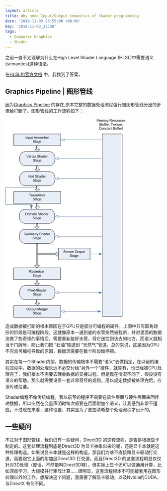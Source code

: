 ```yaml
---
layout: article
title: Why need Input/Output semantics of Shader programming
date: '2018-11-03 23:55:00 +08:00'
key: '2018-11-03_22:50'
tags:
  - Computer Graphics
  - Shader
---
```


之前一直不太理解为什么在High Level Shader Language (HLSL)中需要语义(semantics)这种语法。

在[HLSL的官方文档][1] 中，我找到了答案。

<!--more-->

## Graphics Pipeline | 图形管线

因为[Graphics Pipeline][1] 的存在,原本完整的数据处理流程强行被图形管线分出的步骤给打断了。图形管线的工作流程如下：

![Graphics Pipeline](/images/2018/11/graphics-pipeline.png)

造成数据被打断的根本原因在于GPU只是部分可编程的硬件，上图中只有圆角矩形的阶段是可编程阶段。这就像原本一通到底的水管突然被截断，并对里面的数据流做了些奇怪的事情后，需要重新接好水管，将它送往到该去的地方，而语义就相当于门牌号，防止我们把 “石油”输送到 “天然气”管道。总的来说，这是因为GPU不完全可编程导致的原因，数据流需要在数个阶段做停顿。

其实在每一个Shader内部，数据的传输根本不需要“语义”去做指定，在以前的编程过程中，数据的处理永远不必交付给“另外一个”硬件，就算有，也已经被CPU处理完了，我们根本不需要去理会数据的交接过程。但是现在情况不同了，假设没有语义的帮助，那么就需要设置一套非常奇怪的规则，用以规定数据被处理完后，应该传递给谁。

Shader编程不像传统编程，我以前写的程序不需要在软件层面与硬件层面来回传递数据，所以突然在变量声明时每次都要在后面附加个语义，让我感到非常不适应。不过现在来看，这种设置，其实是为了更加清晰整个处理流程才设计的。

## 一些疑问

不过对于图形管线，我仍旧有一些疑问，Direct3D 的这套流程，是否是根据显卡制定的。这套处理流程到底是Direct3D 为显卡抽象出来的呢，还是显卡本就是这种处理构造。如果说显卡本就是这样的构造，那我们为啥不直接跟显卡驱动打交道，而要跟它上面的附加层Direct3D 打交道。而且Direct3D 的这套流程明显仅仅针对3D处理（废话，不然能叫Direct3D嘛）。但实际上显卡还可以做通用计算，比如深度学习，大规模并行矩阵计算……很明显，这套流程根本不可能被套用在图形处理以外的工作。想解决这个问题，我需要了解显卡驱动，以及Nvidia的CUDA，与DirectX 有何不同。

[1]: https://docs.microsoft.com/zh-cn/windows/desktop/direct3dhlsl/dx-graphics-hlsl-writing-shaders-9#pixel-shader-basics
[2]: https://docs.microsoft.com/zh-cn/windows/desktop/direct3d11/overviews-direct3d-11-graphics-pipeline

